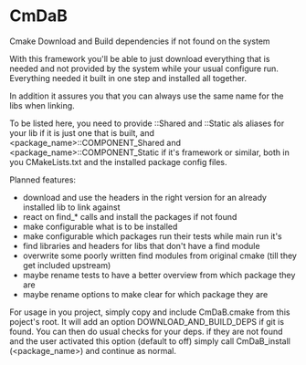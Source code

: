# CmDaB
Cmake Download and Build dependencies if not found on the system

With this framework you'll be able to just download everything that is needed and not provided by the system while your usual configure
run. Everything needed it built in one step and installed all together.

In addition it assures you that you can always use the same name for the libs when linking.

To be listed here, you need to provide <libname>::Shared and <libame>::Static als aliases for your lib if it is just one that is built,
and <package_name>::COMPONENT_Shared and <package_name>::COMPONENT_Static if it's framework or similar, both in you CMakeLists.txt and
the installed package config files.

Planned features:
  - download and use the headers in the right version for an already installed lib to link against
  - react on find_* calls and install the packages if not found
  - make configurable what is to be installed
  - make configurable which packages run their tests while main run it's
  - find libraries and headers for libs that don't have a find module
  - overwrite some poorly written find modules from original cmake (till they get included upstream)
  - maybe rename tests to have a better overview from which package they are
  - maybe rename options to make clear for which package they are
  
  For usage in you project, simply copy and include CmDaB.cmake from this poject's root. It will add an option DOWNLOAD_AND_BUILD_DEPS if git is found.
  You can then do usual checks for your deps. if they are not found and the user activated this option (default to off) simply call CmDaB_install (<package_name>)
  and continue as normal.
